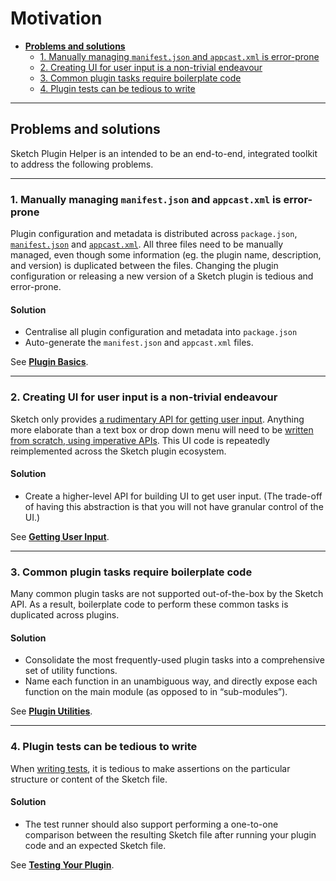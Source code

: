 # Motivation

- [**Problems and solutions**](#problems-and-solutions)
  - [1. Manually managing `manifest.json` and `appcast.xml` is error-prone](#1-manually-managing-manifestjson-and-appcastxml-is-error-prone)
  - [2. Creating UI for user input is a non-trivial endeavour](#2-creating-ui-for-user-input-is-a-non-trivial-endeavour)
  - [3. Common plugin tasks require boilerplate code](#3-common-plugin-tasks-require-boilerplate-code)
  - [4. Plugin tests can be tedious to write](#4-plugin-tests-can-be-tedious-to-write)

---

## Problems and solutions

Sketch Plugin Helper is an intended to be an end-to-end, integrated toolkit to address the following problems.

---

### 1. Manually managing `manifest.json` and `appcast.xml` is error-prone

Plugin configuration and metadata is distributed across `package.json`, [`manifest.json`](https://developer.sketch.com/plugins/plugin-manifest) and [`appcast.xml`](https://developer.sketch.com/plugins/update-a-plugin). All three files need to be manually managed, even though some information (eg. the plugin name, description, and version) is duplicated between the files. Changing the plugin configuration or releasing a new version of a Sketch plugin is tedious and error-prone.

#### Solution

- Centralise all plugin configuration and metadata into `package.json`
- Auto-generate the `manifest.json` and `appcast.xml` files.

See [**Plugin Basics**](2-plugin-basics.md).

---

### 2. Creating UI for user input is a non-trivial endeavour

Sketch only provides [a rudimentary API for getting user input](https://developer.sketch.com/reference/api/#get-an-input-from-the-user). Anything more elaborate than a text box or drop down menu will need to be [written from scratch, using imperative APIs](https://journal.yummygum.com/the-simple-guide-to-getting-user-input-for-your-sketch-plugin-part-ii-3375153e063d). This UI code is repeatedly reimplemented across the Sketch plugin ecosystem.

#### Solution

- Create a higher-level API for building UI to get user input. (The trade-off of having this abstraction is that you will not have granular control of the UI.)

See [**Getting User Input**](3-getting-user-input.md).

---

### 3. Common plugin tasks require boilerplate code

Many common plugin tasks are not supported out-of-the-box by the Sketch API. As a result, boilerplate code to perform these common tasks is duplicated across plugins.

#### Solution

- Consolidate the most frequently-used plugin tasks into a comprehensive set of utility functions.
- Name each function in an unambiguous way, and directly expose each function on the main module (as opposed to in “sub-modules”).

See [**Plugin Utilities**](4-plugin-utilities.md).

---

### 4. Plugin tests can be tedious to write

When [writing tests](https://github.com/skpm/skpm/tree/master/packages/test-runner), it is tedious to make assertions on the particular structure or content of the Sketch file.

#### Solution

- The test runner should also support performing a one-to-one comparison between the resulting Sketch file after running your plugin code and an expected Sketch file.

See [**Testing Your Plugin**](5-testing-your-plugin.md).
